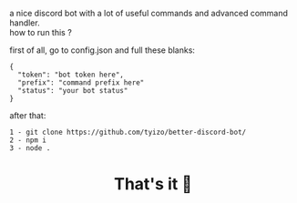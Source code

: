 a nice discord bot with a lot of useful commands and advanced command handler.
<br>
how to run this ?

first of all, go to config.json and full these blanks:
```
{
  "token": "bot token here",
  "prefix": "command prefix here"
  "status": "your bot status"
}
```

after that:
```
1 - git clone https://github.com/tyizo/better-discord-bot/
2 - npm i
3 - node .
```
<h1 align="center">That's it 🚀</h1>
